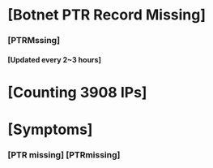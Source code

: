 # [Botnet PTR Record Missing]
### [PTRMssing]
#### [Updated every 2~3 hours]

# [Counting 3908 IPs]

# [Symptoms] 
###   [PTR missing] [PTRmissing]
